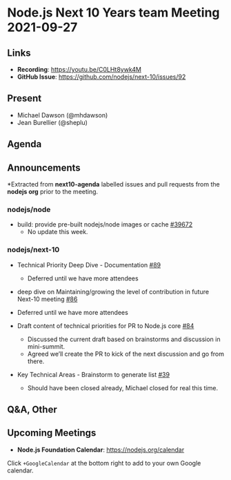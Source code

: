 # Node.js  Next 10 Years team Meeting 2021-09-27

## Links

* **Recording**:  <https://youtu.be/C0LHt8ywk4M>
* **GitHub Issue**: <https://github.com/nodejs/next-10/issues/92>

## Present

* Michael Dawson (@mhdawson)
* Jean Burellier (@sheplu)

## Agenda

## Announcements

*Extracted from **next10-agenda** labelled issues and pull requests from the **nodejs org** prior to the meeting.

### nodejs/node

* build: provide pre-built nodejs/node images or cache  [#39672](https://github.com/nodejs/node/issues/39672)
  * No update this week.

### nodejs/next-10

* Technical Priority Deep Dive - Documentation [#89](https://github.com/nodejs/next-10/issues/89)
  * Deferred until we have more attendees

* deep dive on Maintaining/growing the level of contribution in future Next-10 meeting  [#86](https://github.com/nodejs/next-10/issues/86)
* Deferred until we have more attendees

* Draft content of technical priorities for PR to Node.js core [#84](https://github.com/nodejs/next-10/issues/84)
  * Discussed the current draft based on brainstorms and discussion in mini-summit.
  * Agreed we’ll create the PR to kick of the next discussion and go from there.

* Key Technical Areas - Brainstorm to generate list [#39](https://github.com/nodejs/next-10/issues/39)
  * Should have been closed already, Michael closed for real this time.

## Q&A, Other

## Upcoming Meetings

* **Node.js Foundation Calendar**: <https://nodejs.org/calendar>

Click `+GoogleCalendar` at the bottom right to add to your own Google calendar.
